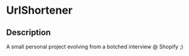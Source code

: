 # UrlShortener

## Description

A small personal project evolving from a botched interview @ Shopify ;)